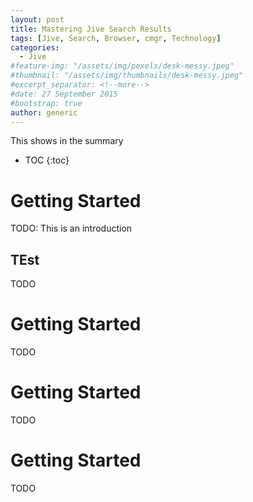```yaml
---
layout: post
title: Mastering Jive Search Results
tags: [Jive, Search, Browser, cmgr, Technology]
categories:
  - Jive
#feature-img: "/assets/img/pexels/desk-messy.jpeg"
#thumbnail: "/assets/img/thumbnails/desk-messy.jpeg"
#excerpt_separator: <!--more-->
#date: 27 September 2015
#bootstrap: true
author: generic
---
```

This shows in the summary

* TOC
{:toc}

# Getting Started
TODO:  This is an introduction

## TEst
TODO

# Getting Started
TODO

# Getting Started
TODO

# Getting Started
TODO
